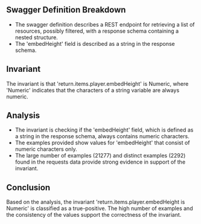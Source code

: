## Swagger Definition Breakdown
- The swagger definition describes a REST endpoint for retrieving a list of resources, possibly filtered, with a response schema containing a nested structure.
- The 'embedHeight' field is described as a string in the response schema.

## Invariant
The invariant is that 'return.items.player.embedHeight' is Numeric, where 'Numeric' indicates that the characters of a string variable are always numeric.

## Analysis
- The invariant is checking if the 'embedHeight' field, which is defined as a string in the response schema, always contains numeric characters.
- The examples provided show values for 'embedHeight' that consist of numeric characters only.
- The large number of examples (21277) and distinct examples (2292) found in the requests data provide strong evidence in support of the invariant.

## Conclusion
Based on the analysis, the invariant 'return.items.player.embedHeight is Numeric' is classified as a true-positive. The high number of examples and the consistency of the values support the correctness of the invariant.
